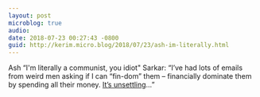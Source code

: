```yaml
---
layout: post
microblog: true
audio: 
date: 2018-07-23 00:27:43 -0800
guid: http://kerim.micro.blog/2018/07/23/ash-im-literally.html
---
```

Ash “I'm literally a communist, you idiot" Sarkar:  “I’ve had lots of emails from weird men asking if I can “fin-dom” them – financially dominate them by spending all their money. [It’s unsettling](https://www.theguardian.com/politics/2018/jul/22/thats-when-i-lost-my-temper-ash-sarkar-on-her-clash-with-piers-morgan)…”
